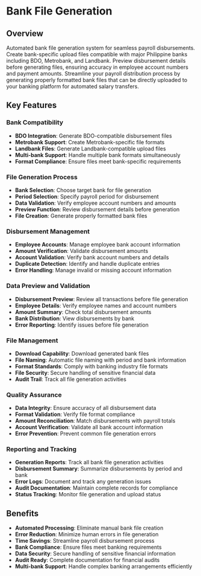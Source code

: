 # Bank File Generation

## Overview
Automated bank file generation system for seamless payroll disbursements. Create bank-specific upload files compatible with major Philippine banks including BDO, Metrobank, and Landbank. Preview disbursement details before generating files, ensuring accuracy in employee account numbers and payment amounts. Streamline your payroll distribution process by generating properly formatted bank files that can be directly uploaded to your banking platform for automated salary transfers.

## Key Features

### Bank Compatibility
- **BDO Integration**: Generate BDO-compatible disbursement files
- **Metrobank Support**: Create Metrobank-specific file formats
- **Landbank Files**: Generate Landbank-compatible upload files
- **Multi-bank Support**: Handle multiple bank formats simultaneously
- **Format Compliance**: Ensure files meet bank-specific requirements

### File Generation Process
- **Bank Selection**: Choose target bank for file generation
- **Period Selection**: Specify payroll period for disbursement
- **Data Validation**: Verify employee account numbers and amounts
- **Preview Function**: Review disbursement details before generation
- **File Creation**: Generate properly formatted bank files

### Disbursement Management
- **Employee Accounts**: Manage employee bank account information
- **Amount Verification**: Validate disbursement amounts
- **Account Validation**: Verify bank account numbers and details
- **Duplicate Detection**: Identify and handle duplicate entries
- **Error Handling**: Manage invalid or missing account information

### Data Preview and Validation
- **Disbursement Preview**: Review all transactions before file generation
- **Employee Details**: Verify employee names and account numbers
- **Amount Summary**: Check total disbursement amounts
- **Bank Distribution**: View disbursements by bank
- **Error Reporting**: Identify issues before file generation

### File Management
- **Download Capability**: Download generated bank files
- **File Naming**: Automatic file naming with period and bank information
- **Format Standards**: Comply with banking industry file formats
- **File Security**: Secure handling of sensitive financial data
- **Audit Trail**: Track all file generation activities

### Quality Assurance
- **Data Integrity**: Ensure accuracy of all disbursement data
- **Format Validation**: Verify file format compliance
- **Amount Reconciliation**: Match disbursements with payroll totals
- **Account Verification**: Validate all bank account information
- **Error Prevention**: Prevent common file generation errors

### Reporting and Tracking
- **Generation Reports**: Track all bank file generation activities
- **Disbursement Summary**: Summarize disbursements by period and bank
- **Error Logs**: Document and track any generation issues
- **Audit Documentation**: Maintain complete records for compliance
- **Status Tracking**: Monitor file generation and upload status

## Benefits
- **Automated Processing**: Eliminate manual bank file creation
- **Error Reduction**: Minimize human errors in file generation
- **Time Savings**: Streamline payroll disbursement process
- **Bank Compliance**: Ensure files meet banking requirements
- **Data Security**: Secure handling of sensitive financial information
- **Audit Ready**: Complete documentation for financial audits
- **Multi-bank Support**: Handle complex banking arrangements efficiently